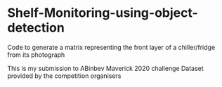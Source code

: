 # Shelf-Monitoring-using-object-detection
Code to generate a matrix representing the front layer of a chiller/fridge from its photograph

This is my submission to ABinbev Maverick 2020 challenge
Dataset provided by the competition organisers
